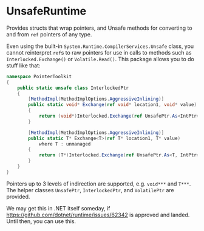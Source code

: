 # UnsafeRuntime
Provides structs that wrap pointers, and Unsafe methods for converting to and from `ref` pointers of any type.

Even using the built-in `System.Runtime.CompilerServices.Unsafe` class, you cannot reinterpret `ref`s to raw pointers for use in calls to methods such as `Interlocked.Exchange()` or `Volatile.Read()`. This package allows you to do stuff like that:

```cs
namespace PointerToolkit
{
    public static unsafe class InterlockedPtr
    {
        [MethodImpl(MethodImplOptions.AggressiveInlining)]
        public static void* Exchange(ref void* location1, void* value)
        {
            return (void*)Interlocked.Exchange(ref UnsafePtr.As<IntPtr>(ref location1), (IntPtr)value);
        }

        [MethodImpl(MethodImplOptions.AggressiveInlining)]
        public static T* Exchange<T>(ref T* location1, T* value)
            where T : unmanaged
        {
            return (T*)Interlocked.Exchange(ref UnsafePtr.As<T, IntPtr>(ref location1), (IntPtr)value);
        }
    }
}
```

Pointers up to 3 levels of indirection are supported, e.g. `void***` and `T***`. The helper classes `UnsafePtr`, `InterlockedPtr`, and `VolatilePtr` are provided.

We may get this in .NET itself someday, if https://github.com/dotnet/runtime/issues/62342 is approved and landed. Until then, you can use this.
